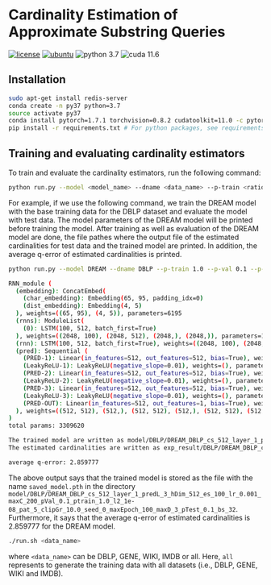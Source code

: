 # Cardinality Estimation of Approximate Substring Queries

[![license](https://img.shields.io/github/license/sykwon/teddy-dream?color=brightgreen)](https://github.com/sykwon/teddy-dream/blob/master/LICENSE)
[![ubuntu](https://img.shields.io/badge/ubuntu-v18.04-orange)](https://wiki.ubuntu.com/Releases)
![python 3.7](https://img.shields.io/badge/python-v3.7-blue)
![cuda 11.6](https://img.shields.io/badge/cuda-v11.6-blue)

## Installation

```bash
sudo apt-get install redis-server
conda create -n py37 python=3.7
source activate py37
conda install pytorch=1.7.1 torchvision=0.8.2 cudatoolkit=11.0 -c pytorch -c nvidia
pip install -r requirements.txt # For python packages, see requirements.txt
```

## Training and evaluating cardinality estimators

To train and evaluate the cardinality estimators, run the following command:

```bash
python run.py --model <model_name> --dname <data_name> --p-train <ratio_training> --p-val <ratio_validation> --p-test <ratio_test> --seed <seed> --l2 <l2_regularization> --lr <learning_rate> --layer <number_encoder_layers> --pred-layer <number_decoder_layers> --cs <model_scale> --max-epoch <max_epoch> --patience <patience> --max-d <delta_M> --max-char <max_char> --bs <batch_size> --h-dim 512 --es <embedding_size> --clip-gr <gradient_clipping> 
```

For example, if we use the following command, we train the DREAM model with the base training data for the DBLP dataset and evaluate the model with test data.
The model parameters of the DREAM model will be printed before training the model.
After training as well as evaluation of the DREAM model are done, the file pathes where the output file of the estimated cardinalities for test data and the trained model are printed.
In addition, the average q-error of estimated cardinalities is printed.

```bash
python run.py --model DREAM --dname DBLP --p-train 1.0 --p-val 0.1 --p-test 0.1 --seed 0 --l2 0.00000001 --lr 0.001 --layer 1 --pred-layer 3 --cs 512 --max-epoch 100 --patience 5 --max-d 3 --max-char 200 --bs 32 --h-dim 512 --es 100 --clip-gr 10.0

RNN_module (
  (embedding): ConcatEmbed(
    (char_embedding): Embedding(65, 95, padding_idx=0)
    (dist_embedding): Embedding(4, 5)
  ), weights=((65, 95), (4, 5)), parameters=6195
  (rnns): ModuleList(
    (0): LSTM(100, 512, batch_first=True)
  ), weights=((2048, 100), (2048, 512), (2048,), (2048,)), parameters=1257472
  (rnn): LSTM(100, 512, batch_first=True), weights=((2048, 100), (2048, 512), (2048,), (2048,)), parameters=1257472
  (pred): Sequential (
    (PRED-1): Linear(in_features=512, out_features=512, bias=True), weights=((512, 512), (512,)), parameters=262656
    (LeakyReLU-1): LeakyReLU(negative_slope=0.01), weights=(), parameters=0
    (PRED-2): Linear(in_features=512, out_features=512, bias=True), weights=((512, 512), (512,)), parameters=262656
    (LeakyReLU-2): LeakyReLU(negative_slope=0.01), weights=(), parameters=0
    (PRED-3): Linear(in_features=512, out_features=512, bias=True), weights=((512, 512), (512,)), parameters=262656
    (LeakyReLU-3): LeakyReLU(negative_slope=0.01), weights=(), parameters=0
    (PRED-OUT): Linear(in_features=512, out_features=1, bias=True), weights=((1, 512), (1,)), parameters=513
  ), weights=((512, 512), (512,), (512, 512), (512,), (512, 512), (512,), (1, 512), (1,)), parameters=788481
)
total params: 3309620

The trained model are written as model/DBLP/DREAM_DBLP_cs_512_layer_1_predL_3_hDim_512_es_100_lr_0.001_maxC_200_pVal_0.1_ptrain_1.0_l2_1e-08_pat_5_clipGr_10.0_seed_0_maxEpoch_100_maxD_3_pTest_0.1_bs_32/saved_model.pth 
The estimated cardinalities are written as exp_result/DBLP/DREAM_DBLP_cs_512_layer_1_predL_3_hDim_512_es_100_lr_0.001_maxC_200_pVal_0.1_ptrain_1.0_l2_1e-08_pat_5_clipGr_10.0_seed_0_maxEpoch_100_maxD_3_pTest_0.1_bs_32/analysis_lat_gpu.csv

average q-error: 2.859777
```

The above output says that the trained model is stored as the file with the name ```saved_model.pth``` in the directory ```model/DBLP/DREAM_DBLP_cs_512_layer_1_predL_3_hDim_512_es_100_lr_0.001_maxC_200_pVal_0.1_ptrain_1.0_l2_1e-08_pat_5_clipGr_10.0_seed_0_maxEpoch_100_maxD_3_pTest_0.1_bs_32```.
Furthermore, it says that the average q-error of estimated cardinalities is 2.859777 for the DREAM model.

```bash
./run.sh <data_name>
```

where ```<data_name>``` can be DBLP, GENE, WIKI, IMDB or all. Here, ```all``` represents to generate the training data with all datasets (i.e., DBLP, GENE, WIKI and IMDB).
